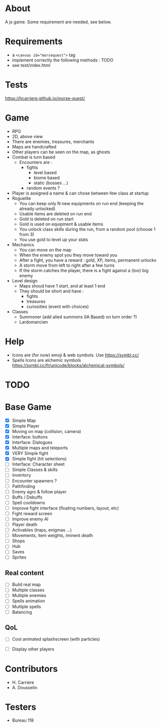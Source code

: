 # About
A js game. Some requirement are needed, see below.

# Requirements

- a `<canvas id="morsequest">` tag
- implement correctly the following methods : 
TODO
- see test/index.html

# Tests

https://hcarriere.github.io/morse-quest/

# Game

- RPG
- 2D, above view
- There are enemies, treasures, merchants
- Maps are handcrafted
- Other players can be seen on the map, as ghosts
- Combat is turn based
    - Encounters are :
        - fights
            - level based
            - biome based
            - static (bosses ...)
        - random events ?
- Player is assigned a name & can chose between few class at startup
- Roguelite
    - You can keep only N new equipments on run end (keeping the already unlocked)
    - Usable items are deleted on run end
    - Gold is deleted on run start
    - Gold is used on equipment & usable items
    - You unlock class skills during the run, from a random pool (choose 1 from 3)
    - You use gold to level up your stats
- Mechanics
    - You can move on the map
    - When the enemy spot you they move toward you
    - After a fight, you have a reward : gold, XP, items, permanent unlocks
    - A storm move from left to right after a few turns
    - If the storm catches the player, there is a fight against a (too) big enemy
- Level design
    - Maps shoud have 1 start, and at least 1 end
    - They should be short and have :
        - fights
        - treasures
        - curiosities (event with choices)
- Classes
    - Summoner (add alied summons (IA Based) on turn order ?)
    - Lardomancien


# Help
- Icons are (for now) emoji & web symbols. Use https://symbl.cc/
- Spells Icons are alchemic symbols https://symbl.cc/fr/unicode/blocks/alchemical-symbols/ 


# TODO
# Base Game
- [x] Simple Map
- [x] Simple Player
- [x] Moving on map (collision, camera)
- [x] Interface: buttons
- [x] Interface: Dialogues
- [x] Multiple maps and teleports
- [x] VERY Simple fight
- [x] Simple fight (hit selections)
- [ ] Interface: Character sheet
- [ ] Simple Classes & skills
- [ ] Inventory
- [ ] Encounter spawners ?
- [ ] Pathfinding
- [ ] Enemy agro & follow player
- [ ] Buffs / Debuffs
- [ ] Spell cooldowns
- [ ] Improve fight interface (floating numbers, layout, etc)
- [ ] Fight reward screen
- [ ] Improve enemy AI
- [ ] Player death
- [ ] Activables (traps, enigmas ...)
- [ ] Movements, item weights, iminent death
- [ ] Shops
- [ ] Hub
- [ ] Saves
- [ ] Sprites
## Real content
- [ ] Build real map
- [ ] Multiple classes
- [ ] Multiple enemies
- [ ] Spells animation
- [ ] Multiple spells
- [ ] Balancing
## QoL
- [ ] Cool animated splashscreen (with particles)
- [ ] Display other players



# Contributors

- H. Carriere
- A. Dousselin

# Testers

- Bureau 118